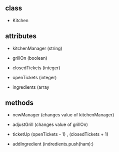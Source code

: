 ## class

* Kitchen

## attributes

* kitchenManager (string)

* grillOn (boolean)

* closedTickets (integer)

* openTickets (integer)

* ingredients (array

## methods

* newManager (changes value of kitchenManager)

* adjustGrill (changes value of grillOn)

* ticketUp (openTickets - 1) , (closedTickets + 1)

* addIngredient (indredients.push(ham):)
